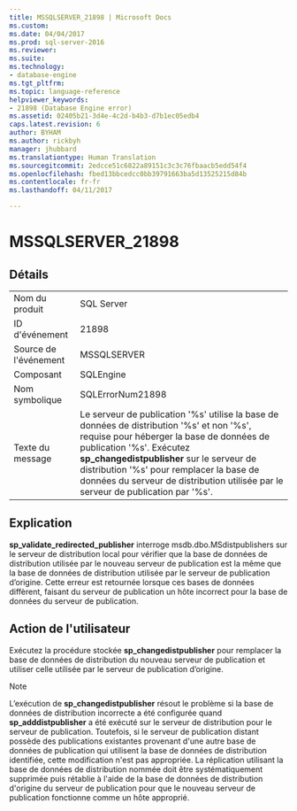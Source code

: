 ```yaml
---
title: MSSQLSERVER_21898 | Microsoft Docs
ms.custom: 
ms.date: 04/04/2017
ms.prod: sql-server-2016
ms.reviewer: 
ms.suite: 
ms.technology:
- database-engine
ms.tgt_pltfrm: 
ms.topic: language-reference
helpviewer_keywords:
- 21898 (Database Engine error)
ms.assetid: 02405b21-3d4e-4c2d-b4b3-d7b1ec05edb4
caps.latest.revision: 6
author: BYHAM
ms.author: rickbyh
manager: jhubbard
ms.translationtype: Human Translation
ms.sourcegitcommit: 2edcce51c6822a89151c3c3c76fbaacb5edd54f4
ms.openlocfilehash: fbed13bbcedcc0bb39791663ba5d13525215d84b
ms.contentlocale: fr-fr
ms.lasthandoff: 04/11/2017

---
```

# <a name="mssqlserver21898"></a>MSSQLSERVER_21898
  
## <a name="details"></a>Détails  
  
|||  
|-|-|  
|Nom du produit|SQL Server|  
|ID d'événement|21898|  
|Source de l'événement|MSSQLSERVER|  
|Composant|SQLEngine|  
|Nom symbolique|SQLErrorNum21898|  
|Texte du message|Le serveur de publication '%s' utilise la base de données de distribution '%s' et non '%s', requise pour héberger la base de données de publication '%s'. Exécutez **sp_changedistpublisher** sur le serveur de distribution '%s' pour remplacer la base de données du serveur de distribution utilisée par le serveur de publication par '%s'.|  
  
## <a name="explanation"></a>Explication  
**sp_validate_redirected_publisher** interroge msdb.dbo.MSdistpublishers sur le serveur de distribution local pour vérifier que la base de données de distribution utilisée par le nouveau serveur de publication est la même que la base de données de distribution utilisée par le serveur de publication d’origine. Cette erreur est retournée lorsque ces bases de données diffèrent, faisant du serveur de publication un hôte incorrect pour la base de données du serveur de publication.  
  
## <a name="user-action"></a>Action de l'utilisateur  
Exécutez la procédure stockée **sp_changedistpublisher** pour remplacer la base de données de distribution du nouveau serveur de publication et utiliser celle utilisée par le serveur de publication d’origine.  
  
> [!NOTE]  
> L’exécution de **sp_changedistpublisher** résout le problème si la base de données de distribution incorrecte a été configurée quand **sp_adddistpublisher** a été exécuté sur le serveur de distribution pour le serveur de publication. Toutefois, si le serveur de publication distant possède des publications existantes provenant d'une autre base de données de publication qui utilisent la base de données de distribution identifiée, cette modification n'est pas appropriée. La réplication utilisant la base de données de distribution nommée doit être systématiquement supprimée puis rétablie à l'aide de la base de données de distribution d'origine du serveur de publication pour que le nouveau serveur de publication fonctionne comme un hôte approprié.  
  

